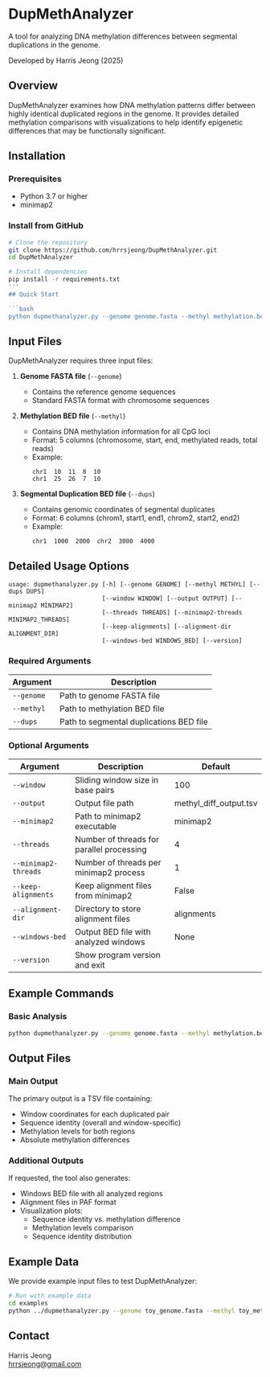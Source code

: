 # DupMethAnalyzer

A tool for analyzing DNA methylation differences between segmental duplications in the genome.

Developed by Harris Jeong (2025)

## Overview

DupMethAnalyzer examines how DNA methylation patterns differ between highly identical duplicated regions in the genome. It provides detailed methylation comparisons with visualizations to help identify epigenetic differences that may be functionally significant.

## Installation

### Prerequisites

- Python 3.7 or higher
- minimap2

### Install from GitHub

```bash
# Clone the repository
git clone https://github.com/hrrsjeong/DupMethAnalyzer.git
cd DupMethAnalyzer

# Install dependencies
pip install -r requirements.txt
'''
## Quick Start

```bash
python dupmethanalyzer.py --genome genome.fasta --methyl methylation.bed --dups segmental_duplications.bed 
```

## Input Files

DupMethAnalyzer requires three input files:

1. **Genome FASTA file** (`--genome`)
   - Contains the reference genome sequences
   - Standard FASTA format with chromosome sequences

2. **Methylation BED file** (`--methyl`)
   - Contains DNA methylation information for all CpG loci
   - Format: 5 columns (chromosome, start, end, methylated reads, total reads)
   - Example:
     ```
     chr1  10  11  8  10
     chr1  25  26  7  10
     ```

3. **Segmental Duplication BED file** (`--dups`)
   - Contains genomic coordinates of segmental duplicates
   - Format: 6 columns (chrom1, start1, end1, chrom2, start2, end2)
   - Example:
     ```
     chr1  1000  2000  chr2  3000  4000
     ```

## Detailed Usage Options

```
usage: dupmethanalyzer.py [-h] [--genome GENOME] [--methyl METHYL] [--dups DUPS] 
                          [--window WINDOW] [--output OUTPUT] [--minimap2 MINIMAP2]
                          [--threads THREADS] [--minimap2-threads MINIMAP2_THREADS]
                          [--keep-alignments] [--alignment-dir ALIGNMENT_DIR]
                          [--windows-bed WINDOWS_BED] [--version]
```

### Required Arguments

| Argument | Description |
|----------|-------------|
| `--genome` | Path to genome FASTA file |
| `--methyl` | Path to methylation BED file |
| `--dups`   | Path to segmental duplications BED file |

### Optional Arguments

| Argument | Description | Default |
|----------|-------------|---------|
| `--window` | Sliding window size in base pairs | 100 |
| `--output` | Output file path | methyl_diff_output.tsv |
| `--minimap2` | Path to minimap2 executable | minimap2 |
| `--threads` | Number of threads for parallel processing | 4 |
| `--minimap2-threads` | Number of threads per minimap2 process | 1 |
| `--keep-alignments` | Keep alignment files from minimap2 | False |
| `--alignment-dir` | Directory to store alignment files | alignments |
| `--windows-bed` | Output BED file with analyzed windows | None |
| `--version` | Show program version and exit | |

## Example Commands

### Basic Analysis
```bash
python dupmethanalyzer.py --genome genome.fasta --methyl methylation.bed --dups segmental_duplications.bed
```

## Output Files

### Main Output
The primary output is a TSV file containing:
- Window coordinates for each duplicated pair
- Sequence identity (overall and window-specific)
- Methylation levels for both regions
- Absolute methylation differences

### Additional Outputs
If requested, the tool also generates:
- Windows BED file with all analyzed regions
- Alignment files in PAF format
- Visualization plots:
  - Sequence identity vs. methylation difference
  - Methylation levels comparison
  - Sequence identity distribution

## Example Data

We provide example input files to test DupMethAnalyzer:

```bash
# Run with example data
cd examples
python ../dupmethanalyzer.py --genome toy_genome.fasta --methyl toy_methylation.bed --dups toy_segmental_dups.bed --window 100
```

## Contact

Harris Jeong  
hrrsjeong@gmail.com
